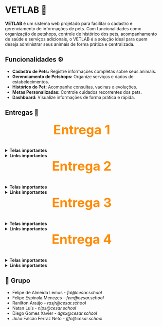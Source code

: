 <h1><b>VETLAB 🐶</b></h1>

<p>
<b>VETLAB</b> é um sistema web projetado para facilitar o cadastro e gerenciamento de informações de pets.  
Com funcionalidades como organização de petshops, controle de histórico dos pets, acompanhamento de saúde e serviços adicionais, o VETLAB é a solução ideal para quem deseja administrar seus animais de forma prática e centralizada.  
</p>

<h2 id="funcionalidades">Funcionalidades ⚙️</h2>
<ul>
  <li><b>Cadastro de Pets:</b> Registre informações completas sobre seus animais.</li>
  <li><b>Gerenciamento de Petshops:</b> Organize serviços e dados de estabelecimentos.</li>
  <li><b>Histórico do Pet:</b> Acompanhe consultas, vacinas e evoluções.</li>
  <li><b>Metas Personalizadas:</b> Controle cuidados recorrentes dos pets.</li>
  <li><b>Dashboard:</b> Visualize informações de forma prática e rápida.</li>
</ul>

<h2 id="entregas">Entregas 📄</h2>

<h2 style="text-align:center; font-size:3em; color:#FF8C00; margin-top:0;">Entrega 1</h2>

<details>
  <summary><b>Telas importantes</b></summary>
  <p><b>Quadros e backlog do Jira</b></p>
  <img width="1615" height="693" alt="image" src="https://github.com/user-attachments/assets/c27a9be5-6780-4c7a-a8f5-9c5431e35e00" />
  <img width="1561" height="413" alt="image" src="https://github.com/user-attachments/assets/3dcf08af-42d2-432a-88c5-ec78a346afe5" />
  <img width="1596" height="706" alt="image" src="https://github.com/user-attachments/assets/d68b6d0d-b919-480b-88e9-54a17a88ae07" />
</details>

<details>
  <summary><b>Links importantes</b></summary>
  [**Figma**](https://www.figma.com/design/Z7vgjyxh6KX3w8wGwW9OBX/Untitled?node-id=0-1&m=dev&t=w8JcMUNf87TNghrp-1)  
  [**Histórias**](https://docs.google.com/document/d/1iX8sOVrvuNe5e-3l2RcnAq2qmmCpz37GCDBJvqEitz4/edit?usp=sharing)  
  [**Jira**](https://cesar-team-p4240efs.atlassian.net/jira/software/projects/VL/boards/2/backlog)  
  [**Apresentação do protótipo**](https://www.youtube.com/watch?v=ZgMttZb-H08)  
</details>


<h2 style="text-align:center; font-size:3em; color:#FF8C00; margin-top:0;">Entrega 2</h2>

<details>
  <summary><b>Telas importantes</b></summary>
  <p><b>Implementações iniciais do sistema</b></p>
  <img width="1600" alt="image" src="https://github.com/user-attachments/assets/exemplo1.png" />
  <img width="1600" alt="image" src="https://github.com/user-attachments/assets/exemplo2.png" />
  <img width="1600" alt="image" src="https://github.com/user-attachments/assets/exemplo3.png" />
</details>

<details>
  <summary><b>Links importantes</b></summary>
  [**Figma (atualizado)**](https://www.figma.com/design/Z7vgjyxh6KX3w8wGwW9OBX/Untitled?node-id=0-1&m=dev&t=w8JcMUNf87TNghrp-1)  
  [**Histórias no Google Docs**](https://docs.google.com/document/d/1iX8sOVrvuNe5e-3l2RcnAq2qmmCpz37GCDBJvqEitz4/edit?usp=sharing)  
  [**Jira – andamento da sprint**](https://cesar-team-p4240efs.atlassian.net/jira/software/projects/VL/boards/2/backlog)  
  [**Demonstração da implementação**](https://www.youtube.com/watch?v=ZgMttZb-H08)  
</details>


<h2 style="text-align:center; font-size:3em; color:#FF8C00; margin-top:0;">Entrega 3</h2>

<details>
  <summary><b>Telas importantes</b></summary>
  <p><b>Novas funcionalidades e melhorias</b></p>
  <img width="1600" alt="image" src="https://github.com/user-attachments/assets/exemplo4.png" />
  <img width="1600" alt="image" src="https://github.com/user-attachments/assets/exemplo5.png" />
  <img width="1600" alt="image" src="https://github.com/user-attachments/assets/exemplo6.png" />
</details>

<details>
  <summary><b>Links importantes</b></summary>
  [**Figma (iterado)**](https://www.figma.com/design/Z7vgjyxh6KX3w8wGwW9OBX/Untitled?node-id=0-1&m=dev&t=w8JcMUNf87TNghrp-1)  
  [**Histórias adicionais**](https://docs.google.com/document/d/1iX8sOVrvuNe5e-3l2RcnAq2qmmCpz37GCDBJvqEitz4/edit?usp=sharing)  
  [**Jira – nova sprint**](https://cesar-team-p4240efs.atlassian.net/jira/software/projects/VL/boards/2/backlog)  
  [**Demonstração parcial**](https://www.youtube.com/watch?v=ZgMttZb-H08)  
</details>


<h2 style="text-align:center; font-size:3em; color:#FF8C00; margin-top:0;">Entrega 4</h2>

<details>
  <summary><b>Telas importantes</b></summary>
  <p><b>Finalização do projeto</b></p>
  <img width="1600" alt="image" src="https://github.com/user-attachments/assets/exemplo7.png" />
  <img width="1600" alt="image" src="https://github.com/user-attachments/assets/exemplo8.png" />
  <img width="1600" alt="image" src="https://github.com/user-attachments/assets/exemplo9.png" />
</details>

<details>
  <summary><b>Links importantes</b></summary>
  [**Protótipo final**](https://www.figma.com/design/Z7vgjyxh6KX3w8wGwW9OBX/Untitled?node-id=0-1&m=dev&t=w8JcMUNf87TNghrp-1)  
  [**Histórias concluídas**](https://docs.google.com/document/d/1iX8sOVrvuNe5e-3l2RcnAq2qmmCpz37GCDBJvqEitz4/edit?usp=sharing)  
  [**Jira – fechamento do projeto**](https://cesar-team-p4240efs.atlassian.net/jira/software/projects/VL/boards/2/backlog)  
  [**Apresentação final**](https://www.youtube.com/watch?v=ZgMttZb-H08)  
</details>


<h2 id="grupo">👥 Grupo</h2>
<ul>
  <li>Felipe de Almeida Lemos - <i>fal@cesar.school</i></li>
  <li>Felipe Espínola Menezes - <i>fem@cesar.school</i></li>
  <li>Ranilton Araújo - <i>rasjr@cesar.school</i></li>
  <li>Natan Luís - <i>nlps@cesar.school</i></li>
  <li>Diego Gomes Xavier - <i>dgsx@cesar.school</i></li>
  <li>João Falcão Ferraz Neto - <i>jffn@cesar.school</i></li>
</ul>

